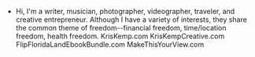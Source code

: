 - Hi, I'm a writer, musician, photographer, videographer, traveler, and creative entrepreneur.
Although I have a variety of interests, they share the common theme of freedom--financial freedom,
time/location freedom, health freedom.
KrisKemp.com
KrisKempCreative.com
FlipFloridaLandEbookBundle.com
MakeThisYourView.com
